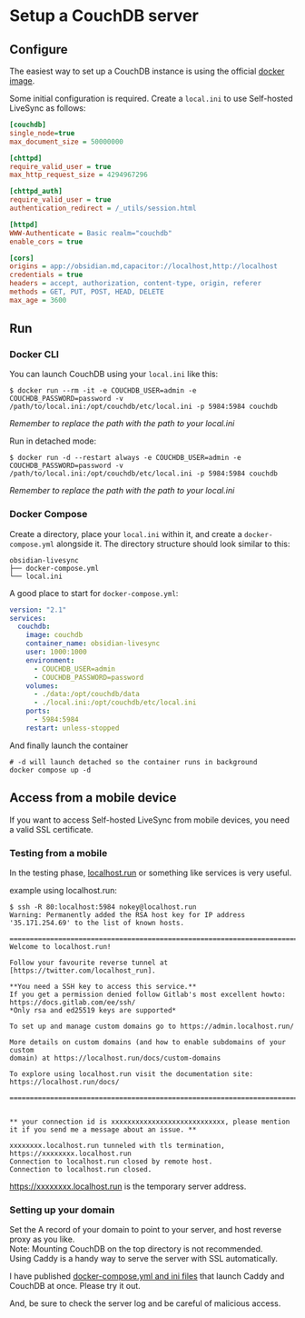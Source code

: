 # Setup a CouchDB server

## Configure

The easiest way to set up a CouchDB instance is using the official [docker image](https://hub.docker.com/_/couchdb).

Some initial configuration is required. Create a `local.ini` to use Self-hosted LiveSync as follows:

```ini
[couchdb]
single_node=true
max_document_size = 50000000

[chttpd]
require_valid_user = true
max_http_request_size = 4294967296

[chttpd_auth]
require_valid_user = true
authentication_redirect = /_utils/session.html

[httpd]
WWW-Authenticate = Basic realm="couchdb"
enable_cors = true

[cors]
origins = app://obsidian.md,capacitor://localhost,http://localhost
credentials = true
headers = accept, authorization, content-type, origin, referer
methods = GET, PUT, POST, HEAD, DELETE
max_age = 3600
```

## Run

### Docker CLI

You can launch CouchDB using your `local.ini` like this:
```
$ docker run --rm -it -e COUCHDB_USER=admin -e COUCHDB_PASSWORD=password -v /path/to/local.ini:/opt/couchdb/etc/local.ini -p 5984:5984 couchdb
```
*Remember to replace the path with the path to your local.ini*

Run in detached mode:
```
$ docker run -d --restart always -e COUCHDB_USER=admin -e COUCHDB_PASSWORD=password -v /path/to/local.ini:/opt/couchdb/etc/local.ini -p 5984:5984 couchdb
```
*Remember to replace the path with the path to your local.ini*

### Docker Compose
Create a directory, place your `local.ini` within it, and create a `docker-compose.yml` alongside it. The directory structure should look similar to this:
```
obsidian-livesync
├── docker-compose.yml
└── local.ini
```

A good place to start for `docker-compose.yml`:
```yaml
version: "2.1"
services:
  couchdb:
    image: couchdb
    container_name: obsidian-livesync
    user: 1000:1000
    environment:
      - COUCHDB_USER=admin
      - COUCHDB_PASSWORD=password
    volumes:
      - ./data:/opt/couchdb/data
      - ./local.ini:/opt/couchdb/etc/local.ini
    ports:
      - 5984:5984
    restart: unless-stopped
```

And finally launch the container
```
# -d will launch detached so the container runs in background
docker compose up -d
```

## Access from a mobile device
If you want to access Self-hosted LiveSync from mobile devices, you need a valid SSL certificate.

### Testing from a mobile
In the testing phase, [localhost.run](https://localhost.run/) or something like services is very useful.

example using localhost.run:
```
$ ssh -R 80:localhost:5984 nokey@localhost.run
Warning: Permanently added the RSA host key for IP address '35.171.254.69' to the list of known hosts.

===============================================================================
Welcome to localhost.run!

Follow your favourite reverse tunnel at [https://twitter.com/localhost_run].

**You need a SSH key to access this service.**
If you get a permission denied follow Gitlab's most excellent howto:
https://docs.gitlab.com/ee/ssh/
*Only rsa and ed25519 keys are supported*

To set up and manage custom domains go to https://admin.localhost.run/

More details on custom domains (and how to enable subdomains of your custom
domain) at https://localhost.run/docs/custom-domains

To explore using localhost.run visit the documentation site:
https://localhost.run/docs/

===============================================================================


** your connection id is xxxxxxxxxxxxxxxxxxxxxxxxxxxx, please mention it if you send me a message about an issue. **

xxxxxxxx.localhost.run tunneled with tls termination, https://xxxxxxxx.localhost.run
Connection to localhost.run closed by remote host.
Connection to localhost.run closed.
```

https://xxxxxxxx.localhost.run is the temporary server address.

### Setting up your domain

Set the A record of your domain to point to your server, and host reverse proxy as you like.  
Note: Mounting CouchDB on the top directory is not recommended.  
Using Caddy is a handy way to serve the server with SSL automatically.

I have published [docker-compose.yml and ini files](https://github.com/vrtmrz/self-hosted-livesync-server) that launch Caddy and CouchDB at once. Please try it out.

And, be sure to check the server log and be careful of malicious access.
